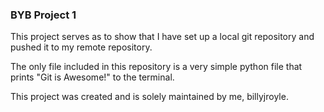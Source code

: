 ### BYB Project 1
This project serves as to show that I have set up a local git repository and pushed it to my remote repository. 

The only file included in this repository is a very simple python file that prints "Git is Awesome!" to the terminal.

This project was created and is solely maintained by me, billyjroyle.
